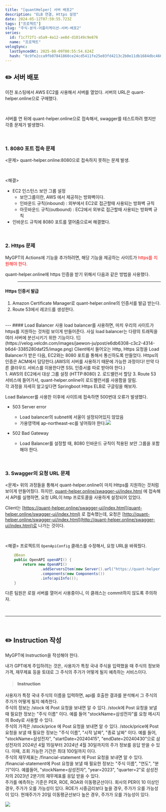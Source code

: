 ```yaml
---
title: "[quantHelper] 서버 배포2"
description: "ELB 연결, Https 설정"
date: 2024-05-12T07:59:55.723Z
tags: ["프로젝트"]
slug: "주식-분석-어플리케이션-서버-배포2"
series:
  id: f1c772f1-a5a9-4a12-ae8d-d10149c9e876
  name: "프로젝트"
velogSync:
  lastSyncedAt: 2025-08-09T00:55:54.624Z
  hash: "8c9fe2cca9fb07841860ce24cd5411fe25e03fd4213c2b0e11db1684dbc46695"
---
```


## ✏️ 서버 배포
이전 포스팅에서 AWS EC2를 사용해서 서버를 열었다.
서버의 URL은 quant-helper.online으로 구매했다.

<br>

서버를 연 뒤에 quant-helper.online으로 접속해서, swagger를 테스트하려 했지만 각종 문제가 발생했다.

<br>

### 1. 8080 포트 접속 문제
<문제>
quant-helper.online:8080으로 접속하지 못하는 문제 발생.

<br>

<해결>
- EC2 인스턴스 보안 그룹 설정
   - 보안그룹이란, AWS 에서 제공하는 방화벽이다.
   - 인바운드 규칙(inbound) : 외부에서 EC2로 접근할때 사용되는 방화벽 규칙
   - 아웃바운드 규칙(outbound) : EC2에서 외부로 접근할때 사용되는 방화벽 규칙
- 인바운드 규칙에 8080 포트를 열어줌으로써 해결했다.

<br>

### 2. Https 문제
MyGPT의 Actions에 기능을 추가하려면, 해당 기능을 제공하는 사이트가 <span style = "color:red">https를 지원해야 한다.</span>

quant-helper.online에 https 인증을 받기 위해서 다음과 같은 방법을 사용했다.
> ---
#### Https 인증서 발급
1. Amazon Certificate Manager로 quant-helper.online의 인증서를 발급 받는다.
2. Route 53에서 레코드를 생성한다.
<br>
---
#### Load Balancer 사용
load balancer를 사용하면, 마치 우리의 사이트가 https를 지원하는 것처럼 보이게 만들어준다.
사실 load balancer는 다량의 트래픽을 여러 서버에 분산시키기 위한 기능이다.
![](https://velog.velcdn.com/images/jaewon-ju/post/e6db6308-c3c2-4314-b6d4-3385280daf25/image.png)
Client에서 들어오는 Http, Https 요청을 Load Balancer가 받은 다음, EC2와는 8080 포트를 통해서 통신하도록 만들었다.
Https의 인증은 ACM에서 담당한다.(AWS의 서버를 사용하기 때문에 가능한 과정이다! 만약 다른 클라우드 서비스를 이용한다면 SSL 인증서를 따로 받아야 한다.)<br>
1. AWS의 EC2에서 대상 그룹 설정 (HTTP:8080)
2. 로드밸런서 할당
3. Route 53 서비스에 들어가서, quant-helper.online이 로드밸런서를 사용함을 알림.<br>
각 과정을 자세히 알고싶다면 Springboot Https ELB로 구글링을 해보자.

Load Balancer를 사용한 이후에 사이트에 접속하면 500번대 오류가 발생했다.
- 503 Server error
   - Load balancer의 subnet에 서울이 설정되어있지 않았음
   - 가용영역에 ap-northeast-ec를 넣어줘야 한다.![](https://velog.velcdn.com/images/jaewon-ju/post/7a968cc8-1535-4c85-9242-1c9cc5aae35a/image.png)

- 502 Bad Gateway
   - Load Balancer를 설정할 때, 8080 인바운드 규칙이 적용된 보안 그룹을 포함해야 한다.

<br>

### 3. Swagger의 요청 URL 문제
<문제>
위의 과정들을 통해서 quant-helper.online이 마치 Https를 지원하는 것처럼 보이게 만들어줬다.
하지만, [quant-helper.online/swagger-ui/index.html](quant-helper.online/swagger-ui/index.html) 에 접속해서 API를 실행하면, 요청 URL이 http 프로토콜을 사용하게 설정되어 있었다.

Client는 [https://quant-helper.online/swagger-ui/index.html](quant-helper.online/swagger-ui/index.html) 로 접속했는데, 요청은 [http://quant-helper.online/swagger-ui/index.html](http://quant-helper.online/swagger-ui/index.html)로 나가는 것이다.

<br>

<해결>
프로젝트의 ```OpenApiConfig``` 클래스를 수정해서, 요청 URL을 바꿔줬다.

```java
    @Bean
    public OpenAPI openAPI() {
        return new OpenAPI()
                .addServersItem(new Server().url("https://quant-helper.online"))
                .components(new Components())
                .info(apiInfo());
    }
```

다른 팀원은 로컬 서버를 열어서 사용중이니, 이 클래스는 commit하지 않도록 주의하자.

<br>

---

<br>

## ✏️ Instruction 작성
MyGPT에 Instruction을 작성해야 한다.

내가 GPT에게 주입하려는 것은, 사용자가 특정 국내 주식을 입력했을 때 주식의 정보와 가격, 재무제표 등을 토대로 그 주식의 주가가 어떻게 될지 예측하는 서비스이다.
> #### Instruction 
사용자가 특정 국내 주식의 이름을 입력하면, api를 호출한 결과를 분석해서 그 주식의 주가가 어떻게 될지 예측한다.<br>
주식의 정보는 /stock 에 Post 요청을 보내면 알 수 있다.
/stock에 Post 요청을 보낼 때 필요한 정보는 "주식 이름" 이다.
예를 들어 "stockName=삼성전자"를 요청 메시지의 Body로 사용할 수 있다.<br>
주식의 가격은 /stock/price 에 Post 요청을 보내면 알 수 있다.
/stock/price에 Post 요청을 보낼 때 필요한 정보는 "주식 이름", "시작 날짜", "종료 날짜" 이다.
예를 들어, "stockName=삼성전자", "startDate=20240415", "endDate=20240430"으로 삼성전자의 2024년 4월 15일부터 2024년 4월 30일까지의 주가 정보를 응답 받을 수 있다.
이때, 조회 가능한 기간은 최대 100일까지 이다.<br>
주식의 재무제표는 /financial-statement 에 Post 요청을 보내면 알 수 있다.
/financial-statement에 Post 요청을 보낼 때 필요한 정보는 "주식 이름", "연도", "분기"이다.
예를들어, "stockName=삼성전자", "year=2023", "quarter=2"로 삼성전자의 2023년 2분기의 재무제표를 응답 받을 수 있다.<br>
주가를 예측하는 기준은 PER, ROE, ROA와 이동평균선이다.
회사의 PER이 10 이상인 경우, 주가가 오를 가능성이 있다.
ROE가 시중금리보다 높을 경우, 주가가 오를 가능성이 있다.
현재주가가 20일 이동평균선보다 높은 경우, 주가가 오를 가능성이 있다.

![](https://velog.velcdn.com/images/jaewon-ju/post/3dfbc3a5-9375-47de-bc32-05c50681681d/image.png)




